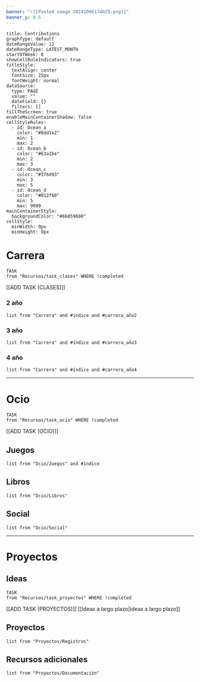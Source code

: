 ```yaml
---
banner: "![[Pasted image 20241006174625.png]]"
banner_y: 0.5
---
```

```contributionGraph
title: Contributions
graphType: default
dateRangeValue: 12
dateRangeType: LATEST_MONTH
startOfWeek: 0
showCellRuleIndicators: true
titleStyle:
  textAlign: center
  fontSize: 25px
  fontWeight: normal
dataSource:
  type: PAGE
  value: ""
  dateField: {}
  filters: []
fillTheScreen: true
enableMainContainerShadow: false
cellStyleRules:
  - id: Ocean_a
    color: "#8dd1e2"
    min: 1
    max: 2
  - id: Ocean_b
    color: "#63a1be"
    min: 2
    max: 3
  - id: Ocean_c
    color: "#376d93"
    min: 3
    max: 5
  - id: Ocean_d
    color: "#012f60"
    min: 5
    max: 9999
mainContainerStyle:
  backgroundColor: "#6b059600"
cellStyle:
  minWidth: 9px
  minHeight: 9px

```
# Carrera
```dataview
TASK 
from "Recursos/task_clases" WHERE !completed
```
[[ADD TASK (CLASES)]]
### 2 año
``` dataview
list from "Carrera" and #índice and #carrera_año2 
```
### 3 año
``` dataview
list from "Carrera" and #índice and #carrera_año3 
```
### 4 año
``` dataview
list from "Carrera" and #índice and #carrera_año4 
```


___

# Ocio
``` dataview
TASK
from "Recursos/task_ocio" WHERE !completed
```
[[ADD TASK (OCIO)]]
## Juegos
``` dataview
list from "Ocio/Juegos" and #índice
```
## Libros
``` dataview
list from "Ocio/Libros"
```
## Social
``` dataview
list from "Ocio/Social"
```


___

# Proyectos
## Ideas
```dataview
TASK
from "Recursos/task_proyectos" WHERE !completed
```
[[ADD TASK (PROYECTOS)]]
[[Ideas a largo plazo|Ideas a largo plazo]]
## Proyectos
``` dataview
list from "Proyectos/Registros"
```
## Recursos adicionales
```dataview
list from "Proyectos/Documentación"
```


